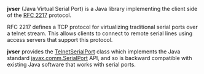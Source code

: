 **jvser** (Java Virtual Serial Port) is a Java library implementing the client side of the [RFC 2217](http://tools.ietf.org/html/rfc2217) protocol.

RFC 2217 defines a TCP protocol for virtualizing traditional serial ports over a telnet stream. This allows clients to connect to remote serial lines using access servers that support this protocol.

**jvser** provides the [TelnetSerialPort](http://jvser.googlecode.com/svn/trunk/publish/reports/javadoc/org/dellroad/jvser/TelnetSerialPort.html) class which implements the Java standard [javax.comm.SerialPort](http://download.oracle.com/docs/cd/E17802_01/products/products/javacomm/reference/api/javax/comm/SerialPort.html) API, and so is backward compatible with existing Java software that works with serial ports.
